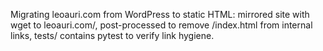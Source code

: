 Migrating leoauri.com from WordPress to static HTML: mirrored site with wget to leoauri.com/, post-processed to remove /index.html from internal links, tests/ contains pytest to verify link hygiene.
